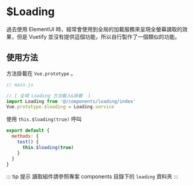 # $Loading

過去使用 ElementUI 時，經常會使用到全局的加載服務來呈現全螢幕讀取的效果，但是 Vuetify 並沒有提供這個功能，所以自行製作了一個類似的功能。

## 使用方法

方法掛載在 `Vue.prototype` 。

```js
// main.js

// [ 全域 Loading 方法載入&掛載  ]
import Loading from '@/components/loading/index'
Vue.prototype.$loading = Loading.service
```

使用 `this.$loading(true)` 呼叫

```js
export default {
  methods: {
    test() {
      this.$loading(true)
    }
  }
}
```

::: tip 提示
讀取組件請參照專案 components 目錄下的 `loading` 資料夾
:::